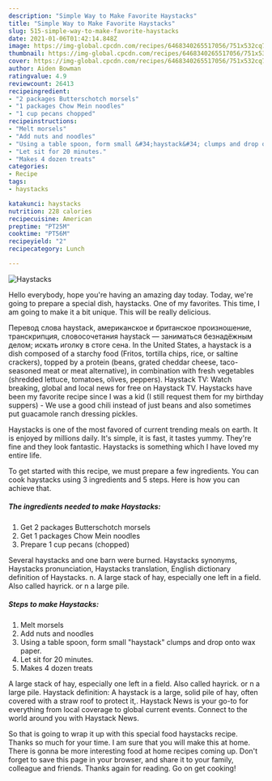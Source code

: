 ```yaml
---
description: "Simple Way to Make Favorite Haystacks"
title: "Simple Way to Make Favorite Haystacks"
slug: 515-simple-way-to-make-favorite-haystacks
date: 2021-01-06T01:42:14.848Z
image: https://img-global.cpcdn.com/recipes/6468340265517056/751x532cq70/haystacks-recipe-main-photo.jpg
thumbnail: https://img-global.cpcdn.com/recipes/6468340265517056/751x532cq70/haystacks-recipe-main-photo.jpg
cover: https://img-global.cpcdn.com/recipes/6468340265517056/751x532cq70/haystacks-recipe-main-photo.jpg
author: Aiden Bowman
ratingvalue: 4.9
reviewcount: 26413
recipeingredient:
- "2 packages Butterschotch morsels"
- "1 packages Chow Mein noodles"
- "1 cup pecans chopped"
recipeinstructions:
- "Melt morsels"
- "Add nuts and noodles"
- "Using a table spoon, form small &#34;haystack&#34; clumps and drop onto wax paper."
- "Let sit for 20 minutes."
- "Makes 4 dozen treats"
categories:
- Recipe
tags:
- haystacks

katakunci: haystacks 
nutrition: 228 calories
recipecuisine: American
preptime: "PT25M"
cooktime: "PT56M"
recipeyield: "2"
recipecategory: Lunch

---
```



![Haystacks](https://img-global.cpcdn.com/recipes/6468340265517056/751x532cq70/haystacks-recipe-main-photo.jpg)

Hello everybody, hope you're having an amazing day today. Today, we're going to prepare a special dish, haystacks. One of my favorites. This time, I am going to make it a bit unique. This will be really delicious.

Перевод слова haystack, американское и британское произношение, транскрипция, словосочетания haystack — заниматься безнадёжным делом; искать иголку в стоге сена. In the United States, a haystack is a dish composed of a starchy food (Fritos, tortilla chips, rice, or saltine crackers), topped by a protein (beans, grated cheddar cheese, taco-seasoned meat or meat alternative), in combination with fresh vegetables (shredded lettuce, tomatoes, olives, peppers). Haystack TV: Watch breaking, global and local news for free on Haystack TV. Haystacks have been my favorite recipe since I was a kid (I still request them for my birthday suppers) - We use a good chili instead of just beans and also sometimes put guacamole ranch dressing pickles.

Haystacks is one of the most favored of current trending meals on earth. It is enjoyed by millions daily. It's simple, it is fast, it tastes yummy. They're fine and they look fantastic. Haystacks is something which I have loved my entire life.


To get started with this recipe, we must prepare a few ingredients. You can cook haystacks using 3 ingredients and 5 steps. Here is how you can achieve that.

<!--inarticleads1-->

##### The ingredients needed to make Haystacks:

1. Get 2 packages Butterschotch morsels
1. Get 1 packages Chow Mein noodles
1. Prepare 1 cup pecans (chopped)


Several haystacks and one barn were burned. Haystacks synonyms, Haystacks pronunciation, Haystacks translation, English dictionary definition of Haystacks. n. A large stack of hay, especially one left in a field. Also called hayrick. or n a large pile. 

<!--inarticleads2-->

##### Steps to make Haystacks:

1. Melt morsels
1. Add nuts and noodles
1. Using a table spoon, form small &#34;haystack&#34; clumps and drop onto wax paper.
1. Let sit for 20 minutes.
1. Makes 4 dozen treats


A large stack of hay, especially one left in a field. Also called hayrick. or n a large pile. Haystack definition: A haystack is a large, solid pile of hay, often covered with a straw roof to protect it,. Haystack News is your go-to for everything from local coverage to global current events. Connect to the world around you with Haystack News. 

So that is going to wrap it up with this special food haystacks recipe. Thanks so much for your time. I am sure that you will make this at home. There is gonna be more interesting food at home recipes coming up. Don't forget to save this page in your browser, and share it to your family, colleague and friends. Thanks again for reading. Go on get cooking!

